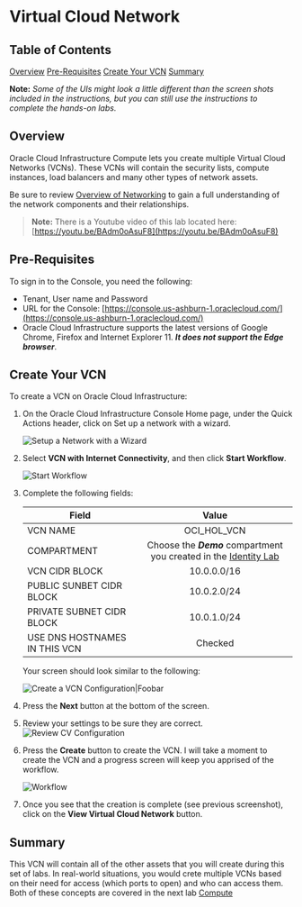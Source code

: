 # Virtual Cloud Network

## Table of Contents

[Overview](#overview)
[Pre-Requisites](#pre-requisites)
[Create Your VCN](#create-your-vcn)
[Summary](#summary)

**Note:** *Some of the UIs might look a little different than the screen shots included in the instructions, but you can still use the instructions to complete the hands-on labs.*

## Overview

Oracle Cloud Infrastructure Compute lets you create multiple Virtual Cloud Networks (VCNs). These VCNs will contain the security lists, compute instances, load balancers and many other types of network assets.

Be sure to review [Overview of Networking](https://docs.cloud.oracle.com/iaas/Content/Network/Concepts/overview.htm) to gain a full understanding of the network components and their relationships.

> **Note:** There is a Youtube video of this lab located here: [https://youtu.be/BAdm0oAsuF8](https://youtu.be/BAdm0oAsuF8)

## Pre-Requisites

To sign in to the Console, you need the following:

- Tenant, User name and Password
- URL for the Console: [https://console.us-ashburn-1.oraclecloud.com/](https://console.us-ashburn-1.oraclecloud.com/)
- Oracle Cloud Infrastructure supports the latest versions of Google Chrome, Firefox and Internet Explorer 11. ***It does not support the Edge browser***.

## Create Your VCN

To create a VCN on Oracle Cloud Infrastructure:

1. On the Oracle Cloud Infrastructure Console Home page, under the Quick Actions header, click on Set up a network with a wizard.

    ![Setup a Network with a Wizard](images/setupVCN1.png)

2. Select **VCN with Internet Connectivity**, and then click **Start Workflow**.

    ![Start Workflow](images/setupVCN2.png)

3. Complete the following fields:

    | **Field**                     |                                                   **Value**                                                   |
    | ----------------------------- | :-----------------------------------------------------------------------------------------------------------: |
    | VCN NAME                      |                                                  OCI_HOL_VCN                                                  |
    | COMPARTMENT                   | Choose the ***Demo*** compartment you created in the [Identity Lab](../Identity_Access_Management/IAM_HOL.md) |
    | VCN CIDR BLOCK                |                                                  10.0.0.0/16                                                  |
    | PUBLIC SUNBET CIDR BLOCK      |                                                  10.0.2.0/24                                                  |
    | PRIVATE SUBNET CIDR BLOCK     |                                                  10.0.1.0/24                                                  |
    | USE DNS HOSTNAMES IN THIS VCN |                                                    Checked                                                    |

    Your screen should look similar to the following:

    ![Create a VCN Configuration|Foobar](images/setupVCN3.png)

4. Press the **Next** button at the bottom of the screen.

5. Review your settings to be sure they are correct.
    ![Review CV Configuration](images/setupVCN4.png)

6. Press the **Create** button to create the VCN. I will take a moment to create the VCN and a progress screen will keep you apprised of the workflow.

    ![Workflow](images/workflow.png)

7. Once you see that the creation is complete (see previous screenshot), click on the **View Virtual Cloud Network** button.

## Summary

This VCN will contain all of the other assets that you will create during this set of labs. In real-world situations, you would crete multiple VCNs based on their need for access (which ports to open) and who can access them. Both of these concepts are covered in the next lab [Compute](../Compute_Services/Compute_HOL.md)
